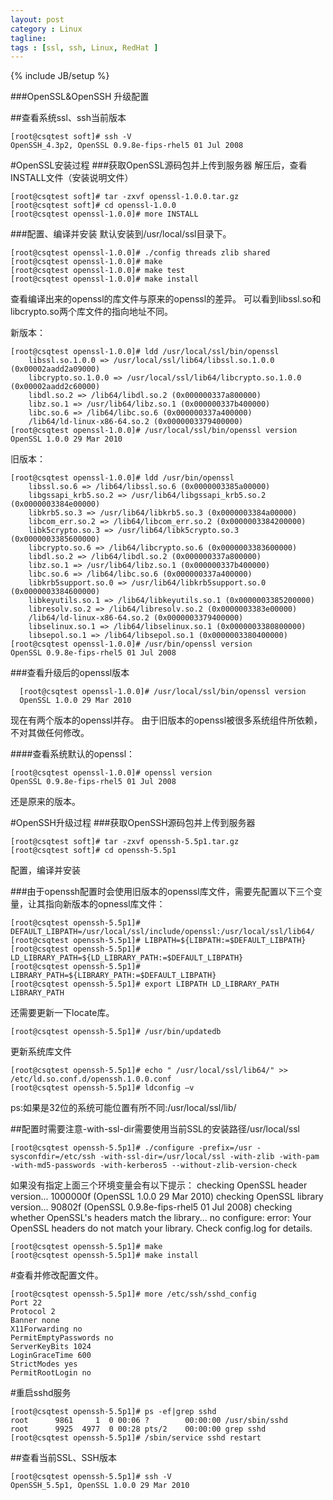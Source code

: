 ```yaml
---
layout: post
category : Linux
tagline:  
tags : [ssl, ssh, Linux, RedHat ]
---
```

{% include JB/setup %}

###OpenSSL&OpenSSH 升级配置

##查看系统ssl、ssh当前版本

    [root@csqtest soft]# ssh -V
    OpenSSH_4.3p2, OpenSSL 0.9.8e-fips-rhel5 01 Jul 2008
    

#OpenSSL安装过程
###获取OpenSSL源码包并上传到服务器
解压后，查看INSTALL文件（安装说明文件）

    [root@csqtest soft]# tar -zxvf openssl-1.0.0.tar.gz 
    [root@csqtest soft]# cd openssl-1.0.0
    [root@csqtest openssl-1.0.0]# more INSTALL

###配置、编译并安装
默认安装到/usr/local/ssl目录下。

    [root@csqtest openssl-1.0.0]# ./config threads zlib shared
    [root@csqtest openssl-1.0.0]# make 
    [root@csqtest openssl-1.0.0]# make test
    [root@csqtest openssl-1.0.0]# make install

查看编译出来的openssl的库文件与原来的openssl的差异。
可以看到libssl.so和libcrypto.so两个库文件的指向地址不同。

新版本：

    [root@csqtest openssl-1.0.0]# ldd /usr/local/ssl/bin/openssl 
        libssl.so.1.0.0 => /usr/local/ssl/lib64/libssl.so.1.0.0 (0x00002aadd2a09000)
        libcrypto.so.1.0.0 => /usr/local/ssl/lib64/libcrypto.so.1.0.0 (0x00002aadd2c60000)
        libdl.so.2 => /lib64/libdl.so.2 (0x000000337a800000)
        libz.so.1 => /usr/lib64/libz.so.1 (0x000000337b400000)
        libc.so.6 => /lib64/libc.so.6 (0x000000337a400000)
        /lib64/ld-linux-x86-64.so.2 (0x0000003379400000)
    [root@csqtest openssl-1.0.0]# /usr/local/ssl/bin/openssl version
    OpenSSL 1.0.0 29 Mar 2010

旧版本：

    [root@csqtest openssl-1.0.0]# ldd /usr/bin/openssl
        libssl.so.6 => /lib64/libssl.so.6 (0x0000003385a00000)
        libgssapi_krb5.so.2 => /usr/lib64/libgssapi_krb5.so.2 (0x0000003384e00000)
        libkrb5.so.3 => /usr/lib64/libkrb5.so.3 (0x0000003384a00000)
        libcom_err.so.2 => /lib64/libcom_err.so.2 (0x0000003384200000)
        libk5crypto.so.3 => /usr/lib64/libk5crypto.so.3 (0x0000003385600000)
        libcrypto.so.6 => /lib64/libcrypto.so.6 (0x0000003383600000)
        libdl.so.2 => /lib64/libdl.so.2 (0x000000337a800000)
        libz.so.1 => /usr/lib64/libz.so.1 (0x000000337b400000)
        libc.so.6 => /lib64/libc.so.6 (0x000000337a400000)
        libkrb5support.so.0 => /usr/lib64/libkrb5support.so.0 (0x0000003384600000)
        libkeyutils.so.1 => /lib64/libkeyutils.so.1 (0x0000003385200000)
        libresolv.so.2 => /lib64/libresolv.so.2 (0x0000003383e00000)
        /lib64/ld-linux-x86-64.so.2 (0x0000003379400000)
        libselinux.so.1 => /lib64/libselinux.so.1 (0x0000003380800000)
        libsepol.so.1 => /lib64/libsepol.so.1 (0x0000003380400000)
    [root@csqtest openssl-1.0.0]# /usr/bin/openssl version
    OpenSSL 0.9.8e-fips-rhel5 01 Jul 2008

###查看升级后的openssl版本

      [root@csqtest openssl-1.0.0]# /usr/local/ssl/bin/openssl version
      OpenSSL 1.0.0 29 Mar 2010

现在有两个版本的openssl并存。
由于旧版本的openssl被很多系统组件所依赖，不对其做任何修改。

####查看系统默认的openssl：
    
    [root@csqtest openssl-1.0.0]# openssl version
    OpenSSL 0.9.8e-fips-rhel5 01 Jul 2008

还是原来的版本。

#OpenSSH升级过程
###获取OpenSSH源码包并上传到服务器

    [root@csqtest soft]# tar -zxvf openssh-5.5p1.tar.gz 
    [root@csqtest soft]# cd openssh-5.5p1

配置，编译并安装

###由于openssh配置时会使用旧版本的openssl库文件，需要先配置以下三个变量，让其指向新版本的opnessl库文件：

    [root@csqtest openssh-5.5p1]# DEFAULT_LIBPATH=/usr/local/ssl/include/openssl:/usr/local/ssl/lib64/
    [root@csqtest openssh-5.5p1]# LIBPATH=${LIBPATH:=$DEFAULT_LIBPATH} 
    [root@csqtest openssh-5.5p1]# LD_LIBRARY_PATH=${LD_LIBRARY_PATH:=$DEFAULT_LIBPATH}
    [root@csqtest openssh-5.5p1]# LIBRARY_PATH=${LIBRARY_PATH:=$DEFAULT_LIBPATH}
    [root@csqtest openssh-5.5p1]# export LIBPATH LD_LIBRARY_PATH LIBRARY_PATH

还需要更新一下locate库。

    [root@csqtest openssh-5.5p1]# /usr/bin/updatedb

更新系统库文件

    [root@csqtest openssh-5.5p1]# echo " /usr/local/ssl/lib64/" >> /etc/ld.so.conf.d/openssh.1.0.0.conf
    [root@csqtest openssh-5.5p1]# ldconfig –v

ps:如果是32位的系统可能位置有所不同:/usr/local/ssl/lib/

##配置时需要注意-with-ssl-dir需要使用当前SSL的安装路径/usr/local/ssl

    [root@csqtest openssh-5.5p1]# ./configure -prefix=/usr -sysconfdir=/etc/ssh -with-ssl-dir=/usr/local/ssl -with-zlib -with-pam -with-md5-passwords -with-kerberos5 --without-zlib-version-check

如果没有指定上面三个环境变量会有以下提示：
checking OpenSSL header version... 1000000f (OpenSSL 1.0.0 29 Mar 2010)
checking OpenSSL library version... 90802f (OpenSSL 0.9.8e-fips-rhel5 01 Jul 2008)
checking whether OpenSSL's headers match the library... no
configure: error: Your OpenSSL headers do not match your
library. Check config.log for details.


    [root@csqtest openssh-5.5p1]# make
    [root@csqtest openssh-5.5p1]# make install



#查看并修改配置文件。

    [root@csqtest openssh-5.5p1]# more /etc/ssh/sshd_config
    Port 22
    Protocol 2
    Banner none
    X11Forwarding no
    PermitEmptyPasswords no
    ServerKeyBits 1024
    LoginGraceTime 600
    StrictModes yes
    PermitRootLogin no

#重启sshd服务

    [root@csqtest openssh-5.5p1]# ps -ef|grep sshd
    root      9861     1  0 00:06 ?        00:00:00 /usr/sbin/sshd
    root      9925  4977  0 00:28 pts/2    00:00:00 grep sshd
    [root@csqtest openssh-5.5p1]# /sbin/service sshd restart

##查看当前SSL、SSH版本

    [root@csqtest openssh-5.5p1]# ssh -V
    OpenSSH_5.5p1, OpenSSL 1.0.0 29 Mar 2010

